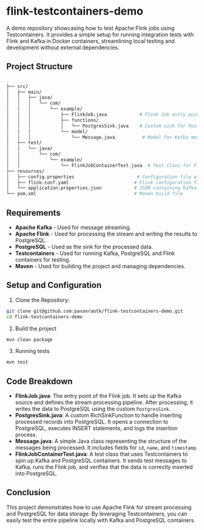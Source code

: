 # flink-testcontainers-demo
A demo repository showcasing how to test Apache Flink jobs using Testcontainers. It provides a simple setup for running integration tests with Flink and Kafka in Docker containers, streamlining local testing and development without external dependencies.

## Project Structure

```bash
.
├── src/
│   ├── main/
│   │   ├── java/
│   │   │   └── com/
│   │   │       └── example/
│   │   │           ├── FlinkJob.java            # Flink Job entry point
│   │   │           ├── functions/
│   │   │           │   └── PostgresSink.java    # Custom sink for PostgreSQL
│   │   │           └── model/
│   │   │               └── Message.java          # Model for Kafka message
│   ├── test/
│   │   └── java/
│   │       └── com/
│   │           └── example/
│   │               └── FlinkJobContainerTest.java  # Test class for Flink job using Testcontainers
├── resources/
│   ├── config.properties                       # Configuration file with Kafka and PostgreSQL settings
│   ├── flink-conf.yaml                        # Flink configuration file
│   └── application-properties.json            # JSON containing Kafka and PostgreSQL configurations
└── pom.xml                                    # Maven build file
```
## Requirements

* **Apache Kafka** - Used for message streaming.
* **Apache Flink** - Used for processing the stream and writing the results to PostgreSQL.
* **PostgreSQL** - Used as the sink for the processed data.
* **Testcontainers** - Used for running Kafka, PostgreSQL and Flink containers for testing.
* **Maven** - Used for building the project and managing dependencies.

## Setup and Configuration

1. Clone the Repository:
```bash
git clone git@github.com:pavanraotk/flink-testcontainers-demo.git
cd flink-testcontainers-demo
```
2. Build the project
```bash
mvn clean package
```
3. Running tests
```bash
mvn test
```

## Code Breakdown

* **FlinkJob.java**: The entry point of the Flink job. It sets up the Kafka source and defines the stream processing pipeline. After processing, it writes the data to PostgreSQL using the custom `PostgresSink`.
* **PostgresSink.java**: A custom RichSinkFunction to handle inserting processed records into PostgreSQL. It opens a connection to PostgreSQL, executes INSERT statements, and logs the insertion process.
* **Message.java**: A simple Java class representing the structure of the messages being processed. It includes fields for `id`, `name`, and `timestamp`.
* **FlinkJobContainerTest.java**: A test class that uses Testcontainers to spin up Kafka and PostgreSQL containers. It sends test messages to Kafka, runs the Flink job, and verifies that the data is correctly inserted into PostgreSQL.

## Conclusion

This project demonstrates how to use Apache Flink for stream processing and PostgreSQL for data storage. By leveraging Testcontainers, you can easily test the entire pipeline locally with Kafka and PostgreSQL containers.